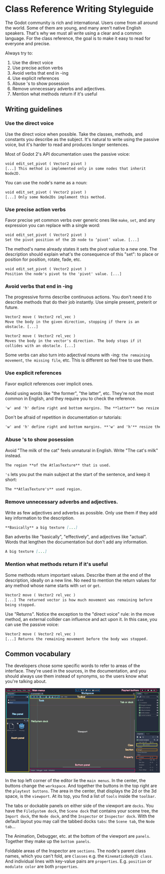 # Class Reference Writing Styleguide

The Godot community is rich and international. Users come from all around the world. Some of them are young, and many aren't native English speakers. That's why we must all write using a clear and a common language. For the class reference, the goal is to make it easy to read for everyone and precise.

Always try to:

1. Use the direct voice
1. Use precise action verbs
1. Avoid verbs that end in -ing
1. Use explicit references
1. Abuse 's to show posession
1. Remove unnecessary adverbs and adjectives.
1. Mention what methods return if it's useful

## Writing guidelines
### Use the direct voice

Use the direct voice when possible. Take the classes, methods, and constants you describe as the subject. It's natural to write using the passive voice, but it's harder to read and produces longer sentences.

Most of Godot 2's API documentation uses the passive voice:

```
void edit_set_pivot ( Vector2 pivot )
[...] This method is implemented only in some nodes that inherit Node2D.
```

You can use the node's name as a noun:

```
void edit_set_pivot ( Vector2 pivot )
[...] Only some Node2Ds implement this method.
```


### Use precise action verbs

Favor precise yet common verbs over generic ones like `make`, `set`, and any expression you can replace with a single word:

```
void edit_set_pivot ( Vector2 pivot )
Set the pivot position of the 2D node to ‘pivot’ value. [...]
```

The method's name already states it sets the pivot value to a new one. The description should explain what's the consequence of this "set": to place or position for position, rotate, fade, etc.

```
void edit_set_pivot ( Vector2 pivot )
Position the node's pivot to the 'pivot' value. [...]
```

### Avoid verbs that end in -ing

The progressive forms describe continuous actions. You don't need it to describe methods that do their job instantly. Use simple present, preterit or future.

```
Vector2 move ( Vector2 rel_vec )
Move the body in the given direction, stopping if there is an obstacle. [...]
```

```
Vector2 move ( Vector2 rel_vec )
Moves the body in the vector's direction. The body stops if it collides with an obstacle. [...]
```

Some verbs can also turn into adjectival nouns with -ing: `the remaining movement`, `the missing file`, etc. This is different so feel free to use them.



### Use explicit references

Favor explicit references over implicit ones.

Avoid using words like "the former", "the latter", etc. They're not the most common in English, and they require you to check the reference.

``` markdown
'w' and 'h' define right and bottom margins. The **latter** two resize the texture so it fits in the defined margin.
```

Don't be afraid of repetition in documentation or tutorials:

``` markdown
'w' and 'h' define right and bottom margins. **'w' and 'h'** resize the texture so it fits the margin.
```

### Abuse 's to show posession

Avoid "The milk of the cat" feels unnatural in English. Write "The cat's milk" instead.

``` markdown
The region **of the AtlasTexture** that is used.
```

`'s` lets you put the main subject at the start of the sentence, and keep it short:

``` markdown
The **AtlasTexture's** used region.
```

### Remove unnecessary adverbs and adjectives.

Write as few adjectives and adverbs as possible. Only use them if they add key information to the description.

``` markdown
**Basically** a big texture [...]
```

Ban adverbs like "basically", "effectively", and adjectives like "actual". Words that lengthen the documentation but don't add any information.

``` markdown
A big texture [...]
```

### Mention what methods return if it's useful

Some methods return important values. Describe them at the end of the description, ideally on a new line. No need to mention the return values for any method whose name starts with `set` or `get`.

```
Vector2 move ( Vector2 rel_vec )
[...] The returned vector is how much movement was remaining before being stopped.
```

Use "Returns". Notice the exception to the "direct voice" rule: in the move method, an external collider can influence and act upon it. In this case, you can use the passive voice:

```
Vector2 move ( Vector2 rel_vec )
[...] Returns the remaining movement before the body was stopped.
```

## Common vocabulary

The developers chose some specific words to refer to areas of the interface. They're used in the sources, in the documentation, and you should always use them instead of synonyms, so the users know what you're talking about.

![Overview of the interface and common vocabulary](./img/editor-vocabulary-overview.png)

In the top left corner of the editor lie the `main menus`. In the center, the buttons change the `workspace`. And together the buttons in the top right are the `playtest buttons`.
The area in the center, that displays the 2d or the 3d space, is the `viewport`. At its top, you find a list of `tools` inside the `toolbar`.

The tabs or dockable panels on either side of the viewport are `docks`. You have the `FileSystem dock`, the `Scene dock` that contains your scene tree, the `Import dock`, the `Node dock`, and the `Inspector` or `Inspector dock`. With the default layout you may call the tabbed docks `tabs`: the `Scene tab`, the `Node tab`...

The Animation, Debugger, etc. at the bottom of the viewport are `panels`. Together they make up the `bottom panels`.

Foldable areas of the Inspector are `sections`. The node's parent class names, which you can't fold, are `Classes` e.g. the `KinematicBody2D class`. And individual lines with key-value pairs are `properties`. E.g. `position` or `modulate color` are both `properties`.
